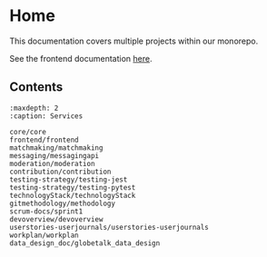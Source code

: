 # Home

This documentation covers multiple projects within our monorepo.

See the frontend documentation [here](frontend/frontend.md).

## Contents

```{toctree}
:maxdepth: 2
:caption: Services

core/core
frontend/frontend
matchmaking/matchmaking
messaging/messagingapi
moderation/moderation
contribution/contribution
testing-strategy/testing-jest
testing-strategy/testing-pytest
technologyStack/technologyStack
gitmethodology/methodology
scrum-docs/sprint1
devoverview/devoverview
userstories-userjournals/userstories-userjournals
workplan/workplan
data_design_doc/globetalk_data_design